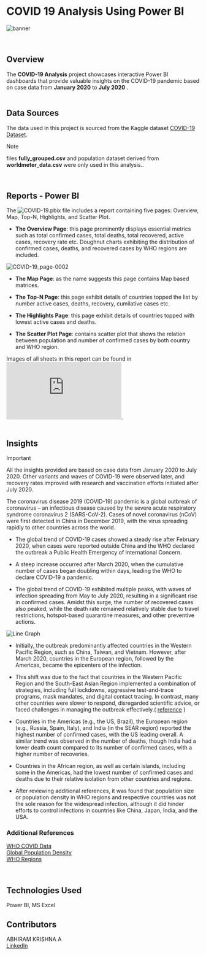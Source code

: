 # COVID 19 Analysis Using Power BI

![banner](https://github.com/user-attachments/assets/ae54fc21-5073-40f6-acf5-d765cf13eb3d)

<br>

## Overview
The **COVID-19 Analysis** project showcases interactive Power BI dashboards that provide valuable insights on the COVID-19 pandemic based on case data from **January 2020** to **July 2020** .
<br>
<br>

## Data Sources
The data used in this project is sourced from the Kaggle dataset [COVID-19 Dataset](https://www.kaggle.com/datasets/imdevskp/corona-virus-report).
> [!NOTE]
> files **fully_grouped.csv** and population dataset derived from **worldmeter_data.csv** were only used in this analysis..
<br>

## Reports - Power BI
The ![COVID-19.pbix](https://github.com/abhi-ram-krishna/COVID-19-Analysis-Power_BI/blob/cc626aa0f64fac71c3a1ad909940e642de99ab97/COVID-19.pbix) file includes a report containing five pages: Overview, Map, Top-N, Highlights, and Scatter Plot.

- **The Overview Page**: this page prominently displays essential metrics such as total confirmed cases, total deaths, total recovered, active cases, recovery rate etc. Doughnut charts exhibiting the distribution of confirmed cases, deaths, and recovered cases by WHO regions are included.

![COVID-19_page-0002](https://github.com/user-attachments/assets/cbb67737-90a4-4015-ac00-4ce55742c183)

- **The Map Page**: as the name suggests this page contains Map based matrices.

- **The Top-N Page**: this page exhibit details of countries topped the list by number active cases, deaths, recovery, cumilative cases etc.

- **The Highlights Page**: this page exhibit details of countries topped with lowest active cases and deaths.

- **The Scatter Plot Page**: contains scatter plot that shows the relation between population and number of confirmed cases by both country and WHO region.

Images of all sheets in this report can be found in ![COVID-19.pdf](https://github.com/abhi-ram-krishna/COVID-19-Analysis-Power_BI/blob/cc626aa0f64fac71c3a1ad909940e642de99ab97/COVID-19.pdf).
<br>
<br>
## Insights
> [!IMPORTANT]
> All the insights provided are based on case data from January 2020 to July 2020. Other variants and waves of COVID-19 were observed later, and recovery rates improved with research and vaccination efforts initiated after July 2020.

The coronavirus disease 2019 (COVID-19) pandemic is a global outbreak of coronavirus – an infectious disease caused by the severe acute respiratory syndrome coronavirus 2 (SARS-CoV-2).
Cases of novel coronavirus (nCoV) were first detected in China in December 2019, with the virus spreading rapidly to other countries across the world.

- The global trend of COVID-19 cases showed a steady rise after February 2020, when cases were reported outside China and the WHO declared the outbreak a Public Health Emergency of International Concern.

- A steep increase occurred after March 2020, when the cumulative number of cases began doubling within days, leading the WHO to declare COVID-19 a pandemic.

- The global trend of COVID-19 exhibited multiple peaks, with waves of infection spreading from May to July 2020, resulting in a significant rise in confirmed cases. Amidst this surge, the number of recovered cases also peaked, while the death rate remained relatively stable due to travel restrictions, hotspot-based quarantine measures, and other preventive actions.

![Line Graph](https://github.com/user-attachments/assets/49865294-cc05-47fd-bd77-d199b4c8561f)

- Initially, the outbreak predominantly affected countries in the Western Pacific Region, such as China, Taiwan, and Vietnam. However, after March 2020, countries in the European region, followed by the Americas, became the epicenters of the infection.

- This shift was due to the fact that countries in the Western Pacific Region and the South-East Asian Region implemented a combination of strategies, including full lockdowns, aggressive test-and-trace programs, mask mandates, and digital contact tracing. In contrast, many other countries were slower to respond, disregarded scientific advice, or faced challenges in managing the outbreak effectively.( [reference](https://www.nature.com/immersive/d41586-020-03437-4/index.html) )

- Countries in the Americas (e.g., the US, Brazil), the European region (e.g., Russia, Spain, Italy), and India (in the SEAR region) reported the highest number of confirmed cases, with the US leading overall. A similar trend was observed in the number of deaths, though India had a lower death count compared to its number of confirmed cases, with a higher number of recoveries.

- Countries in the African region, as well as certain islands, including some in the Americas, had the lowest number of confirmed cases and deaths due to their relative isolation from other countries and regions.

- After reviewing additional references, it was found that population size or population density in WHO regions and respective countries was not the sole reason for the widespread infection, although it did hinder efforts to control infections in countries like China, Japan, India, and the USA.

### Additional References
[WHO COVID Data](https://data.who.int/dashboards/covid19/cases)     
[Global Population Density](https://www.statista.com/statistics/912416/global-population-density-by-region/)   
[WHO Regions](https://en.wikipedia.org/wiki/List_of_WHO_regions)   

<br>

## Technologies Used
Power BI, MS Excel
   
## Contributors
ABHIRAM KRISHNA A    
[LinkedIn](https://www.linkedin.com/in/abhiram-krishna-085163160/)
